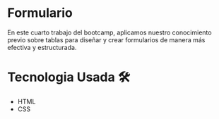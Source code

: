 # Formulario
En este cuarto trabajo del bootcamp, aplicamos nuestro conocimiento previo sobre tablas para diseñar y crear formularios de manera más efectiva y estructurada.
# Tecnologia Usada 🛠️
- HTML
- CSS
